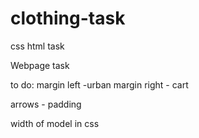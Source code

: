 # clothing-task
 css html task

Webpage task

to do:
margin left -urban 
margin right - cart 

arrows - padding 

width of model in css